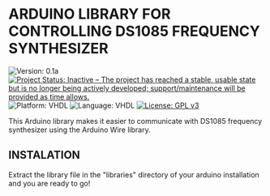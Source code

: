 # ARDUINO LIBRARY FOR CONTROLLING DS1085 FREQUENCY SYNTHESIZER
![Version: 0.1a](https://img.shields.io/badge/Version-0.1a-yellow.svg)
[![Project Status: Inactive – The project has reached a stable, usable state but is no longer being actively developed; support/maintenance will be provided as time allows.](https://www.repostatus.org/badges/latest/inactive.svg)](https://www.repostatus.org/#inactive)
![Platform: VHDL](https://img.shields.io/badge/Platform-Arduino-yellow.svg)
![Language: VHDL](https://img.shields.io/badge/Language-C++-blue.svg)
[![License: GPL v3](https://img.shields.io/badge/License-GPLv3-blue.svg)](https://www.gnu.org/licenses/gpl-3.0)

This Arduino library makes it easier to communicate with DS1085 frequency synthesizer using the Arduino Wire library.

## INSTALATION
Extract the library file in the "libraries" directory of your arduino installation and you are ready to go!

